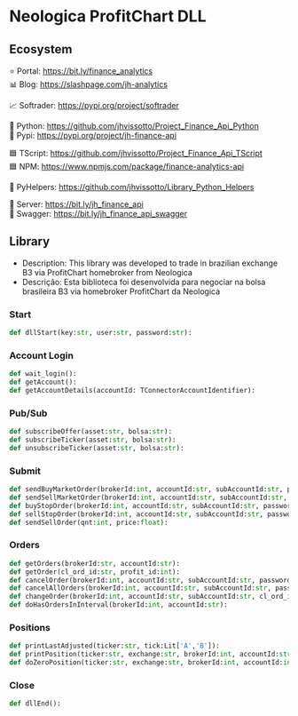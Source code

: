 # Neologica ProfitChart DLL


## Ecosystem

⭐ Portal:     https://bit.ly/finance_analytics  
📊 Blog:       https://slashpage.com/jh-analytics  

📈 Softrader:  https://pypi.org/project/softrader

🐍 Python:     https://github.com/jhvissotto/Project_Finance_Api_Python  
🐍 Pypi:       https://pypi.org/project/jh-finance-api  

🟦 TScript:    https://github.com/jhvissotto/Project_Finance_Api_TScript  
🟦 NPM:        https://www.npmjs.com/package/finance-analytics-api  

🧮 PyHelpers:  https://github.com/jhvissotto/Library_Python_Helpers  

🔌 Server:     https://bit.ly/jh_finance_api  
🔌 Swagger:    https://bit.ly/jh_finance_api_swagger  


## Library

- Description: This library was developed to trade in brazilian exchange B3 via ProfitChart homebroker from Neologica  
- Descrição: Esta biblioteca foi desenvolvida para negociar na bolsa brasileira B3 via homebroker ProfitChart da Neologica  


### Start
```py
def dllStart(key:str, user:str, password:str):
```

### Account Login
```py
def wait_login():
def getAccount():
def getAccountDetails(accountId: TConnectorAccountIdentifier):
```

### Pub/Sub
```py
def subscribeOffer(asset:str, bolsa:str):
def subscribeTicker(asset:str, bolsa:str):
def unsubscribeTicker(asset:str, bolsa:str):
```

### Submit
```py
def sendBuyMarketOrder(brokerId:int, accountId:str, subAccountId:str, password:str, ticker:str, exchange:str, amount:int):
def sendSellMarketOrder(brokerId:int, accountId:str, subAccountId:str, password:str, ticker:str, exchange:str, amount:int):
def buyStopOrder(brokerId:int, accountId:str, subAccountId:str, password:str, ticker:str, exchange:str, price:float, stopPrice:float, amount:int):
def sellStopOrder(brokerId:int, accountId:str, subAccountId:str, password:str, ticker:str, exchange:str, price:float, stopPrice:float, amount:int):
def sendSellOrder(qnt:int, price:float):
```

### Orders
```py
def getOrders(brokerId:str, accountId:str):
def getOrder(cl_ord_id:str, profit_id:int):
def cancelOrder(brokerId:int, accountId:str, subAccountId:str, password:str, cl_ord_id:str):
def cancelAllOrders(brokerId:int, accountId:str, subAccountId:str, password:str):
def changeOrder(brokerId:int, accountId:str, subAccountId:str, cl_ord_id:str, password:str, price:float, amount:int):
def doHasOrdersInInterval(brokerId:int, accountId:str):
```

### Positions
```py
def printLastAdjusted(ticker:str, tick:Lit['A','B']):
def printPosition(ticker:str, exchange:str, brokerId:int, accountId:str, subAccountId:str, positionType:int):
def doZeroPosition(ticker:str, exchange:str, brokerId:int, accountId:int, subAccountId:str, password:str, positionType:int):
```

### Close
```py
def dllEnd():
```